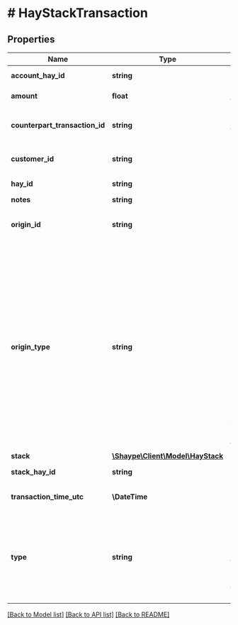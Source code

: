 # # HayStackTransaction

## Properties

Name | Type | Description | Notes
------------ | ------------- | ------------- | -------------
**account_hay_id** | **string** | Unique identifier (UUID) of the Account | [optional]
**amount** | **float** | Value of the Transaction, to 2 decimal places | [optional]
**counterpart_transaction_id** | **string** | Unique identifier (UUID) of the counterpart transaction (Stack to Stack transactions) | [optional]
**customer_id** | **string** | Unique identifier (UUID) of the Customer (initiator of the transfer) | [optional]
**hay_id** | **string** | Unique identifier (UUID) of the Transaction | [optional]
**notes** | **string** | Transaction description | [optional]
**origin_id** | **string** | Additional identifier applied to Transaction related to origin of the request | [optional]
**origin_type** | **string** | Initiator origin of the Transaction. Possible values:  * **CUSTOMER**: Transaction initiated by a customer  * **SCHEDULED_PAYMENT**: Transaction initiated by a schedule  * **HAAS_OPERATIONS**: Transaction initiated by Client Operations team  * **OPERATIONS**: Transaction initiated by Shaype Operations team * **MANDATE_PAYMENT**: Transaction initiated by mandate  * **DIRECT_DEBIT**: Transaction initiated by direct debit  * **TRANSACTION**: Transaction initiated by transaction | [optional]
**stack** | [**\Shaype\Client\Model\HayStack**](HayStack.md) |  | [optional]
**stack_hay_id** | **string** | Unique identifier (UUID) of the Stack | [optional]
**transaction_time_utc** | **\DateTime** | DateTime in UTC format when the Transaction was initiated | [optional]
**type** | **string** | Transaction type. Possible values:  * **STANDARD**: Movement of fund to, from or between stacks triggered by customer or ops  * **ROUND_UP**: Account to Stack transfer triggered by RoundUp functionality | [optional]

[[Back to Model list]](../../README.md#models) [[Back to API list]](../../README.md#endpoints) [[Back to README]](../../README.md)
